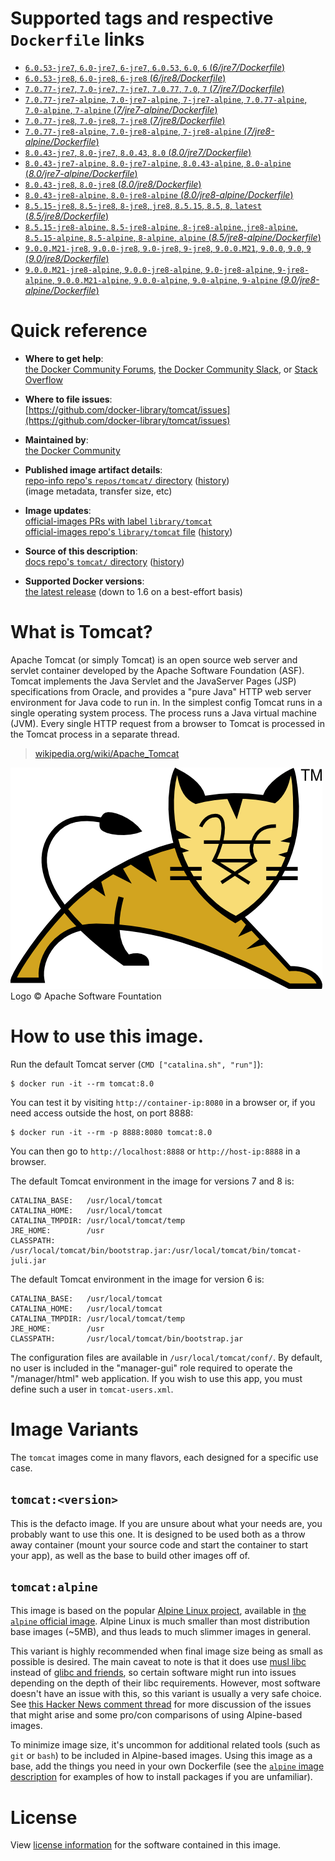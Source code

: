 <!--

********************************************************************************

WARNING:

    DO NOT EDIT "tomcat/README.md"

    IT IS AUTO-GENERATED

    (from the other files in "tomcat/" combined with a set of templates)

********************************************************************************

-->

# Supported tags and respective `Dockerfile` links

-	[`6.0.53-jre7`, `6.0-jre7`, `6-jre7`, `6.0.53`, `6.0`, `6` (*6/jre7/Dockerfile*)](https://github.com/docker-library/tomcat/blob/aceabe036433c68b278767811bac728c6db4f8b3/6/jre7/Dockerfile)
-	[`6.0.53-jre8`, `6.0-jre8`, `6-jre8` (*6/jre8/Dockerfile*)](https://github.com/docker-library/tomcat/blob/aceabe036433c68b278767811bac728c6db4f8b3/6/jre8/Dockerfile)
-	[`7.0.77-jre7`, `7.0-jre7`, `7-jre7`, `7.0.77`, `7.0`, `7` (*7/jre7/Dockerfile*)](https://github.com/docker-library/tomcat/blob/aceabe036433c68b278767811bac728c6db4f8b3/7/jre7/Dockerfile)
-	[`7.0.77-jre7-alpine`, `7.0-jre7-alpine`, `7-jre7-alpine`, `7.0.77-alpine`, `7.0-alpine`, `7-alpine` (*7/jre7-alpine/Dockerfile*)](https://github.com/docker-library/tomcat/blob/aceabe036433c68b278767811bac728c6db4f8b3/7/jre7-alpine/Dockerfile)
-	[`7.0.77-jre8`, `7.0-jre8`, `7-jre8` (*7/jre8/Dockerfile*)](https://github.com/docker-library/tomcat/blob/aceabe036433c68b278767811bac728c6db4f8b3/7/jre8/Dockerfile)
-	[`7.0.77-jre8-alpine`, `7.0-jre8-alpine`, `7-jre8-alpine` (*7/jre8-alpine/Dockerfile*)](https://github.com/docker-library/tomcat/blob/aceabe036433c68b278767811bac728c6db4f8b3/7/jre8-alpine/Dockerfile)
-	[`8.0.43-jre7`, `8.0-jre7`, `8.0.43`, `8.0` (*8.0/jre7/Dockerfile*)](https://github.com/docker-library/tomcat/blob/aceabe036433c68b278767811bac728c6db4f8b3/8.0/jre7/Dockerfile)
-	[`8.0.43-jre7-alpine`, `8.0-jre7-alpine`, `8.0.43-alpine`, `8.0-alpine` (*8.0/jre7-alpine/Dockerfile*)](https://github.com/docker-library/tomcat/blob/aceabe036433c68b278767811bac728c6db4f8b3/8.0/jre7-alpine/Dockerfile)
-	[`8.0.43-jre8`, `8.0-jre8` (*8.0/jre8/Dockerfile*)](https://github.com/docker-library/tomcat/blob/aceabe036433c68b278767811bac728c6db4f8b3/8.0/jre8/Dockerfile)
-	[`8.0.43-jre8-alpine`, `8.0-jre8-alpine` (*8.0/jre8-alpine/Dockerfile*)](https://github.com/docker-library/tomcat/blob/aceabe036433c68b278767811bac728c6db4f8b3/8.0/jre8-alpine/Dockerfile)
-	[`8.5.15-jre8`, `8.5-jre8`, `8-jre8`, `jre8`, `8.5.15`, `8.5`, `8`, `latest` (*8.5/jre8/Dockerfile*)](https://github.com/docker-library/tomcat/blob/0f2fe0306c1d86ea66daf581f741c76745ee5414/8.5/jre8/Dockerfile)
-	[`8.5.15-jre8-alpine`, `8.5-jre8-alpine`, `8-jre8-alpine`, `jre8-alpine`, `8.5.15-alpine`, `8.5-alpine`, `8-alpine`, `alpine` (*8.5/jre8-alpine/Dockerfile*)](https://github.com/docker-library/tomcat/blob/82b1da640aa15ff2e9713e59dba3dbf7487d6815/8.5/jre8-alpine/Dockerfile)
-	[`9.0.0.M21-jre8`, `9.0.0-jre8`, `9.0-jre8`, `9-jre8`, `9.0.0.M21`, `9.0.0`, `9.0`, `9` (*9.0/jre8/Dockerfile*)](https://github.com/docker-library/tomcat/blob/62e08b2f650bc7c097740bef4f1cda0e138a8827/9.0/jre8/Dockerfile)
-	[`9.0.0.M21-jre8-alpine`, `9.0.0-jre8-alpine`, `9.0-jre8-alpine`, `9-jre8-alpine`, `9.0.0.M21-alpine`, `9.0.0-alpine`, `9.0-alpine`, `9-alpine` (*9.0/jre8-alpine/Dockerfile*)](https://github.com/docker-library/tomcat/blob/0f87a57ed953808a7c8d4ffaab5b112c42fb7431/9.0/jre8-alpine/Dockerfile)

# Quick reference

-	**Where to get help**:  
	[the Docker Community Forums](https://forums.docker.com/), [the Docker Community Slack](https://blog.docker.com/2016/11/introducing-docker-community-directory-docker-community-slack/), or [Stack Overflow](https://stackoverflow.com/search?tab=newest&q=docker)

-	**Where to file issues**:  
	[https://github.com/docker-library/tomcat/issues](https://github.com/docker-library/tomcat/issues)

-	**Maintained by**:  
	[the Docker Community](https://github.com/docker-library/tomcat)

-	**Published image artifact details**:  
	[repo-info repo's `repos/tomcat/` directory](https://github.com/docker-library/repo-info/blob/master/repos/tomcat) ([history](https://github.com/docker-library/repo-info/commits/master/repos/tomcat))  
	(image metadata, transfer size, etc)

-	**Image updates**:  
	[official-images PRs with label `library/tomcat`](https://github.com/docker-library/official-images/pulls?q=label%3Alibrary%2Ftomcat)  
	[official-images repo's `library/tomcat` file](https://github.com/docker-library/official-images/blob/master/library/tomcat) ([history](https://github.com/docker-library/official-images/commits/master/library/tomcat))

-	**Source of this description**:  
	[docs repo's `tomcat/` directory](https://github.com/docker-library/docs/tree/master/tomcat) ([history](https://github.com/docker-library/docs/commits/master/tomcat))

-	**Supported Docker versions**:  
	[the latest release](https://github.com/docker/docker/releases/latest) (down to 1.6 on a best-effort basis)

# What is Tomcat?

Apache Tomcat (or simply Tomcat) is an open source web server and servlet container developed by the Apache Software Foundation (ASF). Tomcat implements the Java Servlet and the JavaServer Pages (JSP) specifications from Oracle, and provides a "pure Java" HTTP web server environment for Java code to run in. In the simplest config Tomcat runs in a single operating system process. The process runs a Java virtual machine (JVM). Every single HTTP request from a browser to Tomcat is processed in the Tomcat process in a separate thread.

> [wikipedia.org/wiki/Apache_Tomcat](https://en.wikipedia.org/wiki/Apache_Tomcat)

![logo](https://raw.githubusercontent.com/docker-library/docs/8e31eb93a02d504d0cfe1da435aa31b377fc627d/tomcat/logo.png)Logo &copy; Apache Software Fountation

# How to use this image.

Run the default Tomcat server (`CMD ["catalina.sh", "run"]`):

```console
$ docker run -it --rm tomcat:8.0
```

You can test it by visiting `http://container-ip:8080` in a browser or, if you need access outside the host, on port 8888:

```console
$ docker run -it --rm -p 8888:8080 tomcat:8.0
```

You can then go to `http://localhost:8888` or `http://host-ip:8888` in a browser.

The default Tomcat environment in the image for versions 7 and 8 is:

	CATALINA_BASE:   /usr/local/tomcat
	CATALINA_HOME:   /usr/local/tomcat
	CATALINA_TMPDIR: /usr/local/tomcat/temp
	JRE_HOME:        /usr
	CLASSPATH:       /usr/local/tomcat/bin/bootstrap.jar:/usr/local/tomcat/bin/tomcat-juli.jar

The default Tomcat environment in the image for version 6 is:

	CATALINA_BASE:   /usr/local/tomcat
	CATALINA_HOME:   /usr/local/tomcat
	CATALINA_TMPDIR: /usr/local/tomcat/temp
	JRE_HOME:        /usr
	CLASSPATH:       /usr/local/tomcat/bin/bootstrap.jar

The configuration files are available in `/usr/local/tomcat/conf/`. By default, no user is included in the "manager-gui" role required to operate the "/manager/html" web application. If you wish to use this app, you must define such a user in `tomcat-users.xml`.

# Image Variants

The `tomcat` images come in many flavors, each designed for a specific use case.

## `tomcat:<version>`

This is the defacto image. If you are unsure about what your needs are, you probably want to use this one. It is designed to be used both as a throw away container (mount your source code and start the container to start your app), as well as the base to build other images off of.

## `tomcat:alpine`

This image is based on the popular [Alpine Linux project](http://alpinelinux.org), available in [the `alpine` official image](https://hub.docker.com/_/alpine). Alpine Linux is much smaller than most distribution base images (~5MB), and thus leads to much slimmer images in general.

This variant is highly recommended when final image size being as small as possible is desired. The main caveat to note is that it does use [musl libc](http://www.musl-libc.org) instead of [glibc and friends](http://www.etalabs.net/compare_libcs.html), so certain software might run into issues depending on the depth of their libc requirements. However, most software doesn't have an issue with this, so this variant is usually a very safe choice. See [this Hacker News comment thread](https://news.ycombinator.com/item?id=10782897) for more discussion of the issues that might arise and some pro/con comparisons of using Alpine-based images.

To minimize image size, it's uncommon for additional related tools (such as `git` or `bash`) to be included in Alpine-based images. Using this image as a base, add the things you need in your own Dockerfile (see the [`alpine` image description](https://hub.docker.com/_/alpine/) for examples of how to install packages if you are unfamiliar).

# License

View [license information](https://www.apache.org/licenses/LICENSE-2.0) for the software contained in this image.
